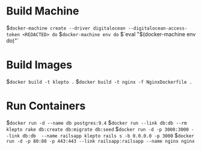 # Build Machine
$`docker-machine create --driver digitalocean --digitalocean-access-token <REDACTED> do`
$`docker-machine env do`
$`eval "$(docker-machine env do)"`

# Build Images
$`docker build -t klepto .`
$`docker build -t nginx -f NginxDockerfile .`

# Run Containers
$`docker run -d --name db postgres:9.4`
$`docker run --link db:db --rm klepto rake db:create db:migrate db:seed`
$`docker run -d -p 3000:3000 --link db:db  --name railsapp klepto rails s -b 0.0.0.0 -p 3000`
$`docker run -d -p 80:80 -p 443:443 --link railsapp:railsapp --name nginx nginx`
